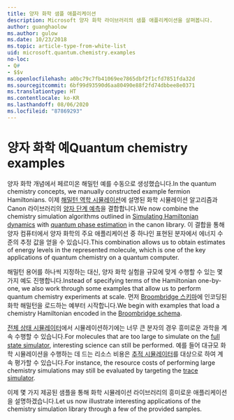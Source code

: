 ```yaml
---
title: 양자 화학 샘플 애플리케이션
description: Microsoft 양자 화학 라이브러리의 샘플 애플리케이션을 살펴봅니다.
author: guanghaolow
ms.author: gulow
ms.date: 10/23/2018
ms.topic: article-type-from-white-list
uid: microsoft.quantum.chemistry.examples
no-loc:
- Q#
- $$v
ms.openlocfilehash: a0bc79c7fb41069ee7865dbf2f1cfd7851fda32d
ms.sourcegitcommit: 6bf99d93590d6aa80490e88f2fd74dbbee8e0371
ms.translationtype: HT
ms.contentlocale: ko-KR
ms.lasthandoff: 08/06/2020
ms.locfileid: "87869293"
---
```

# <a name="quantum-chemistry-examples"></a><span data-ttu-id="5377b-103">양자 화학 예</span><span class="sxs-lookup"><span data-stu-id="5377b-103">Quantum chemistry examples</span></span>

<span data-ttu-id="5377b-104">양자 화학 개념에서 페르미온 해밀턴 예를 수동으로 생성했습니다.</span><span class="sxs-lookup"><span data-stu-id="5377b-104">In the quantum chemistry concepts, we manually constructed example fermion Hamiltonians.</span></span> <span data-ttu-id="5377b-105">이제 [해밀턴 역학 시뮬레이션](xref:microsoft.quantum.libraries.standard.algorithms)에 설명된 화학 시뮬레이션 알고리즘과 Canon 라이브러리의 [양자 단계 예측](xref:microsoft.quantum.libraries.characterization)을 결합합니다.</span><span class="sxs-lookup"><span data-stu-id="5377b-105">We now combine the chemistry simulation algorithms outlined in [Simulating Hamiltonian dynamics](xref:microsoft.quantum.libraries.standard.algorithms) with [quantum phase estimation](xref:microsoft.quantum.libraries.characterization) in the canon library.</span></span> <span data-ttu-id="5377b-106">이 결합을 통해 양자 컴퓨터에서 양자 화학의 주요 애플리케이션 중 하나인 표현된 분자에서 에너지 수준의 추정 값을 얻을 수 있습니다.</span><span class="sxs-lookup"><span data-stu-id="5377b-106">This combination allows us to obtain  estimates of energy levels in the represented molecule, which is one of the key applications of quantum chemistry on a quantum computer.</span></span> 

<span data-ttu-id="5377b-107">해밀턴 용어를 하나씩 지정하는 대신, 양자 화학 실험을 규모에 맞게 수행할 수 있는 몇 가지 예도 진행합니다.</span><span class="sxs-lookup"><span data-stu-id="5377b-107">Instead of specifying terms of the Hamiltonian one-by-one, we also work through some examples that allow us to perform quantum chemistry experiments at scale.</span></span> <span data-ttu-id="5377b-108">먼저 [Broombridge 스키마](xref:microsoft.quantum.libraries.chemistry.schema.broombridge)에 인코딩된 화학 해밀턴을 로드하는 예부터 시작합니다.</span><span class="sxs-lookup"><span data-stu-id="5377b-108">We begin with examples that load a chemistry Hamiltonian encoded in the [Broombridge schema](xref:microsoft.quantum.libraries.chemistry.schema.broombridge).</span></span>

<span data-ttu-id="5377b-109">[전체 상태 시뮬레이터](xref:microsoft.quantum.machines.full-state-simulator)에서 시뮬레이션하기에는 너무 큰 분자의 경우 흥미로운 과학을 계속 수행할 수 있습니다.</span><span class="sxs-lookup"><span data-stu-id="5377b-109">For molecules that are too large to simulate on the [full state simulator](xref:microsoft.quantum.machines.full-state-simulator), interesting science can still be performed.</span></span> <span data-ttu-id="5377b-110">예를 들어 대규모 화학 시뮬레이션을 수행하는 데 드는 리소스 비용은 [추적 시뮬레이터](xref:microsoft.quantum.machines.qc-trace-simulator.intro)를 대상으로 하여 계속 평가할 수 있습니다.</span><span class="sxs-lookup"><span data-stu-id="5377b-110">For instance, the resource costs of performing large chemistry simulations may still be evaluated by targeting the [trace simulator](xref:microsoft.quantum.machines.qc-trace-simulator.intro).</span></span>

<span data-ttu-id="5377b-111">이제 몇 가지 제공된 샘플을 통해 화학 시뮬레이션 라이브러리의 흥미로운 애플리케이션을 설명하겠습니다.</span><span class="sxs-lookup"><span data-stu-id="5377b-111">Let us now illustrate interesting applications of the chemistry simulation library through a few of the provided samples.</span></span>
